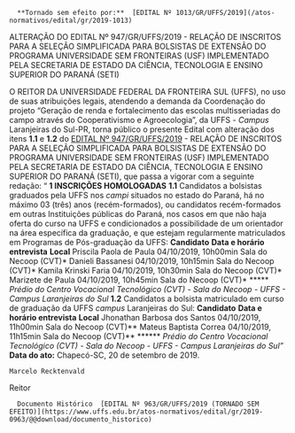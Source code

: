       **Tornado sem efeito por:**  [EDITAL Nº 1013/GR/UFFS/2019](/atos-normativos/edital/gr/2019-1013) 

   ALTERAÇÃO DO EDITAL Nº 947/GR/UFFS/2019 - RELAÇÃO DE INSCRITOS PARA A SELEÇÃO SIMPLIFICADA PARA BOLSISTAS DE EXTENSÃO DO PROGRAMA UNIVERSIDADE SEM FRONTEIRAS (USF) IMPLEMENTADO PELA SECRETARIA DE ESTADO DA CIÊNCIA, TECNOLOGIA E ENSINO SUPERIOR DO PARANÁ (SETI)  

 O REITOR DA UNIVERSIDADE FEDERAL DA FRONTEIRA SUL (UFFS), no uso de suas atribuições legais, atendendo a demanda da Coordenação do projeto “Geração de renda e fortalecimento das escolas multisseriadas do campo através do Cooperativismo e Agroecologia”, da UFFS - *Campus*  Laranjeiras do Sul-PR, torna público o presente Edital com alteração dos itens **1.1** e **1.2** do [EDITAL Nº 947/GR/UFFS/2019](https://www.uffs.edu.br/atos-normativos/edital/gr/2019-0947) - RELAÇÃO DE INSCRITOS PARA A SELEÇÃO SIMPLIFICADA PARA BOLSISTAS DE EXTENSÃO DO PROGRAMA UNIVERSIDADE SEM FRONTEIRAS (USF) IMPLEMENTADO PELA SECRETARIA DE ESTADO DA CIÊNCIA, TECNOLOGIA E ENSINO SUPERIOR DO PARANÁ (SETI), que passa a vigorar com a seguinte redação: “ **1 INSCRIÇÕES HOMOLOGADAS** **1.1**  Candidatos a bolsistas graduados pela UFFS nos *campi*  situados no estado do Paraná, há no máximo 03 (três) anos (recém-formados), ou candidatos recém-formados em outras Instituições públicas do Paraná, nos casos em que não haja oferta do curso na UFFS e condicionados a possibilidade de um orientador na área específica da graduação, e que estejam regularmente matriculados em Programas de Pós-graduação da UFFS:     **Candidato**   **Data e horário entrevista**   **Local**     Priscila Paola de Paula   04/10/2019, 10h00min   Sala do Necoop (CVT)*     Danieli Bassanesi   04/10/2019, 10h15min   Sala do Necoop (CVT)*     Kamila Krinski Faria   04/10/2019, 10h30min   Sala do Necoop (CVT)*     Marizete de Paula   04/10/2019, 10h45min   Sala do Necoop (CVT)*     *****  *Prédio do Centro Vocacional Tecnológico (CVT) - Sala do Necoop - UFFS - Campus Laranjeiras do Sul* **1.2**  Candidatos a bolsista matriculado em curso de graduação da UFFS *campus*  Laranjeiras do Sul:     **Candidato**   **Data e horário entrevista**   **Local**     Jhonathan Barbosa dos Santos   04/10/2019, 11h00min   Sala do Necoop (CVT)**     Mateus Baptista Correa   04/10/2019, 11h15min   Sala do Necoop (CVT)**     ******  *Prédio do Centro Vocacional Tecnológico (CVT) - Sala do Necoop - UFFS - Campus Laranjeiras do Sul”*        **Data do ato:** Chapecó-SC, 20 de setembro de 2019.   
 

    Marcelo Recktenvald   
 Reitor 

      Documento Histórico  [EDITAL Nº 963/GR/UFFS/2019 (TORNADO SEM EFEITO)](https://www.uffs.edu.br/atos-normativos/edital/gr/2019-0963/@@download/documento_historico)     
      